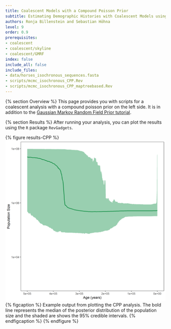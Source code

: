 ```yaml
---
title: Coalescent Models with a Compound Poisson Prior
subtitle: Estimating Demographic Histories with Coalescent Models using a Compound Poisson Prior
authors: Ronja Billenstein and Sebastian Höhna
level: 9
order: 0.9
prerequisites:
- coalescent
- coalescent/skyline
- coalescent/GMRF
index: false
include_all: false
include_files:
- data/horses_isochronous_sequences.fasta
- scripts/mcmc_isochronous_CPP.Rev
- scripts/mcmc_isochronous_CPP_maptreebased.Rev
---
```


{% section Overview %}
This page provides you with scripts for a coalescent analysis with a compound poisson prior on the left side.
It is in addition to the [Gaussian Markov Random Field Prior tutorial]({{base.url}}/tutorials/coalescent/GMRF).

{% section Results %}
After running your analysis, you can plot the results using the `R` package `RevGadgets`.

{% figure results-CPP %}
<img src="figures/horses_iso_CPP.png" width="800">
{% figcaption %}
Example output from plotting the CPP analysis. The bold line represents the median of the posterior distribution of the population size and the shaded are shows the $95\%$ credible intervals.
{% endfigcaption %}
{% endfigure %}
